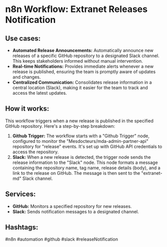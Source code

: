 # n8n Workflow: Extranet Releases Notification

## Use cases:

*   **Automated Release Announcements:** Automatically announce new releases of a specific GitHub repository to a designated Slack channel. This keeps stakeholders informed without manual intervention.
*   **Real-time Notifications:** Provides immediate alerts whenever a new release is published, ensuring the team is promptly aware of updates and changes.
*   **Centralized Communication:** Consolidates release information in a central location (Slack), making it easier for the team to track and access the latest updates.

## How it works:

This workflow triggers when a new release is published in the specified GitHub repository. Here's a step-by-step breakdown:

1.  **Github Trigger:** The workflow starts with a "Github Trigger" node, configured to monitor the "Mesdocteurs/mda-admin-partner-api" repository for "release" events.  It's set up with GitHub API credentials to access the repository.
2.  **Slack:** When a new release is detected, the trigger node sends the release information to the "Slack" node. This node formats a message containing the repository name, tag name, release details (body), and a link to the release on GitHub. The message is then sent to the "extranet-md" Slack channel.

## Services:

*   **GitHub:** Monitors a specified repository for new releases.
*   **Slack:** Sends notification messages to a designated channel.

## Hashtags:

#n8n #automation #github #slack #releaseNotification
